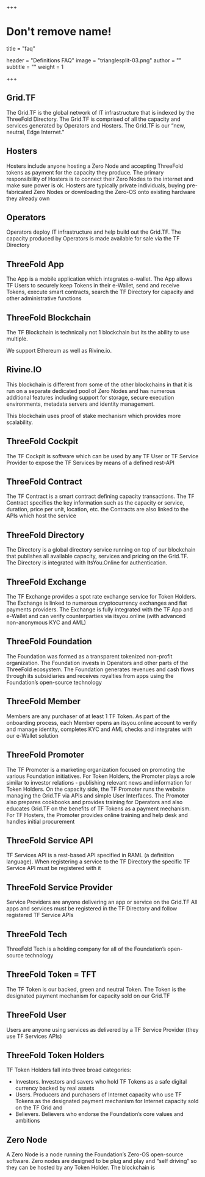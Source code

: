 +++
# Don't remove name!
title = "faq"

header = "Definitions FAQ"
image = "trianglesplit-03.png"
author = ""
subtitle = ""
weight = 1

+++


## Grid.TF

The Grid.TF is the global network of IT infrastructure that is indexed by the ThreeFold Directory.  The Grid.TF is comprised of all the capacity and services generated by Operators and Hosters.  The Grid.TF is our “new, neutral, Edge Internet."

## Hosters

Hosters include anyone hosting a Zero Node and accepting ThreeFold tokens as payment for the capacity they produce.  The primary responsibility of Hosters is to connect their Zero Nodes to the internet and make sure power is ok.  Hosters are  typically private individuals, buying pre-fabricated Zero Nodes or downloading the Zero-OS onto existing hardware they already own

## Operators

Operators deploy IT infrastructure and help build out the Grid.TF.  The capacity produced by Operators is made available for sale via the TF Directory

## ThreeFold App

The App is a mobile application which integrates e-wallet.  The App allows TF Users to securely keep Tokens in their e-Wallet, send and receive Tokens, execute smart contracts, search the TF Directory for capacity and other administrative functions

## ThreeFold Blockchain

The TF Blockchain is technically not 1 blockchain but its the ability to use multiple.

We support Ethereum as well as Rivine.io.

## Rivine.IO

This blockchain is different from some of the other blockchains in that it is run on a separate dedicated pool of Zero Nodes and has numerous additional features including support for storage, secure execution environments, metadata servers and identity management.

This blockchain uses proof of stake mechanism which provides more scalability.

## ThreeFold Cockpit

The TF Cockpit is software which can be used by any TF User or TF Service Provider to expose the TF Services by means of a defined rest-API

## ThreeFold Contract

The TF Contract is a smart contract defining capacity transactions.  The TF Contract specifies the key information such as the capacity or service, duration, price per unit, location, etc.  the Contracts are also linked to the APIs which host the service

## ThreeFold Directory

The Directory is a global directory service running on top of our blockchain that publishes all available capacity, services and pricing on the Grid.TF.  The Directory is integrated with ItsYou.Online for authentication.

## ThreeFold Exchange

The TF Exchange provides a spot rate exchange service for Token Holders.  The Exchange is linked to numerous cryptocurrency exchanges and fiat payments providers.  The Exchange is fully integrated with the TF App and e-Wallet and can verify counterparties via itsyou.online (with advanced non-anonymous KYC and AML)

## ThreeFold Foundation

The Foundation  was formed as a transparent tokenized non-profit organization.  The Foundation invests in Operators and other parts of the ThreeFold ecosystem.  The Foundation generates revenues and cash flows through its subsidiaries and receives royalties from apps using the Foundation’s open-source technology

## ThreeFold Member

Members are any purchaser of at least 1 TF Token.  As part of the onboarding process, each Member opens an itsyou.online account to verify and manage identity, completes KYC and AML checks and integrates with our e-Wallet solution

## ThreeFold Promoter

The TF Promoter is a marketing organization focused on promoting the various Foundation initiatives.  For Token Holders, the Promoter plays a role similar to investor relations - publishing relevant news and information for Token Holders.  On the capacity side, the TF Promoter runs the website managing the Grid.TF via APIs and simple User Interfaces.  The Promoter also prepares cookbooks and provides training for Operators and also educates Grid.TF on the benefits of TF Tokens as a payment mechanism.  For TF Hosters, the Promoter provides online training and help desk and handles initial procurement

## ThreeFold Service API

TF Services API is a rest-based API specified in RAML (a definition language).  When registering a service to the TF Directory the specific TF Service API must be registered with it

## ThreeFold Service Provider

Service Providers are anyone delivering an app or service on the Grid.TF  All apps and services must be registered in the TF Directory and follow registered TF Service APIs

## ThreeFold Tech

ThreeFold Tech is a holding company for all of the Foundation’s open-source technology


##  ThreeFold Token = TFT

The TF Token is our backed, green and neutral Token.  The Token is the designated payment mechanism for capacity sold on our Grid.TF

## ThreeFold User

Users are anyone using services as delivered by a TF Service Provider (they use TF Services APIs)

## ThreeFold Token Holders


TF Token Holders fall into three broad categories:
- Investors.  Investors and savers who hold TF Tokens as a safe digital currency backed by real assets
- Users.  Producers and purchasers of Internet capacity who use TF Tokens as the designated payment mechanism for Internet capacity sold on the TF Grid and
- Believers.  Believers who endorse the Foundation’s core values and ambitions

## Zero Node

A Zero Node is a node running the Foundation’s Zero-OS open-source software.  Zero nodes are designed to be plug and play and “self driving” so they can be hosted by any Token Holder.  The blockchain is